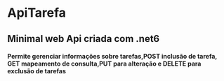 # ApiTarefa
## Minimal web Api criada com .net6
#### Permite gerenciar informações sobre tarefas,POST inclusão de tarefa, GET mapeamento de consulta,PUT para alteração e DELETE para exclusão de tarefas
